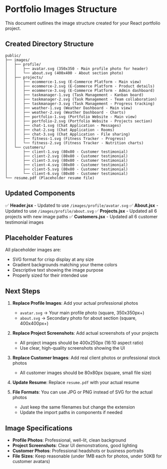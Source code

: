 # Portfolio Images Structure

This document outlines the image structure created for your React portfolio project.

## Created Directory Structure

```
public/
├── images/
│   ├── profile/
│   │   ├── avatar.svg (350x350 - Main profile photo for header)
│   │   └── about.svg (400x400 - About section photo)
│   ├── projects/
│   │   ├── ecommerce-1.svg (E-Commerce Platform - Main view)
│   │   ├── ecommerce-2.svg (E-Commerce Platform - Product details)
│   │   ├── ecommerce-3.svg (E-Commerce Platform - Admin dashboard)
│   │   ├── taskmanager-1.svg (Task Management - Kanban board)
│   │   ├── taskmanager-2.svg (Task Management - Team collaboration)
│   │   ├── taskmanager-3.svg (Task Management - Progress tracking)
│   │   ├── weather-1.svg (Weather Dashboard - Main view)
│   │   ├── weather-2.svg (Weather Dashboard - Charts)
│   │   ├── portfolio-1.svg (Portfolio Website - Main view)
│   │   ├── portfolio-2.svg (Portfolio Website - Projects section)
│   │   ├── chat-1.svg (Chat Application - Messages)
│   │   ├── chat-2.svg (Chat Application - Rooms)
│   │   ├── chat-3.svg (Chat Application - File sharing)
│   │   ├── fitness-1.svg (Fitness Tracker - Progress)
│   │   └── fitness-2.svg (Fitness Tracker - Nutrition charts)
│   └── customers/
│       ├── client-1.svg (80x80 - Customer testimonial)
│       ├── client-2.svg (80x80 - Customer testimonial)
│       ├── client-3.svg (80x80 - Customer testimonial)
│       ├── client-4.svg (80x80 - Customer testimonial)
│       ├── client-5.svg (80x80 - Customer testimonial)
│       └── client-6.svg (80x80 - Customer testimonial)
└── resume.pdf (Placeholder resume file)
```

## Updated Components

✅ **Header.jsx** - Updated to use `/images/profile/avatar.svg`
✅ **About.jsx** - Updated to use `/images/profile/about.svg`
✅ **Projects.jsx** - Updated all 6 projects with new image paths
✅ **Customers.jsx** - Updated all 6 customer testimonial images

## Placeholder Features

All placeholder images are:
- SVG format for crisp display at any size
- Gradient backgrounds matching your theme colors
- Descriptive text showing the image purpose
- Properly sized for their intended use

## Next Steps

1. **Replace Profile Images**: Add your actual professional photos
   - `avatar.svg` → Your main profile photo (square, 350x350px+)
   - `about.svg` → Secondary photo for about section (square, 400x400px+)

2. **Replace Project Screenshots**: Add actual screenshots of your projects
   - All project images should be 400x250px (16:10 aspect ratio)
   - Use clear, high-quality screenshots showing the UI

3. **Replace Customer Images**: Add real client photos or professional stock photos
   - All customer images should be 80x80px (square, small file size)

4. **Update Resume**: Replace `resume.pdf` with your actual resume

5. **File Formats**: You can use JPG or PNG instead of SVG for the actual photos
   - Just keep the same filenames but change the extension
   - Update the import paths in components if needed

## Image Specifications

- **Profile Photos**: Professional, well-lit, clean background
- **Project Screenshots**: Clear UI demonstrations, good lighting
- **Customer Photos**: Professional headshots or business portraits
- **File Sizes**: Keep reasonable (under 1MB each for photos, under 50KB for customer avatars)

